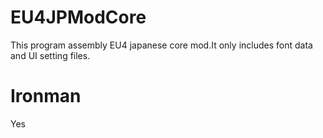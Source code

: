 # EU4JPModCore
This program assembly EU4 japanese core mod.It only includes font data and UI setting files.

# Ironman
Yes
